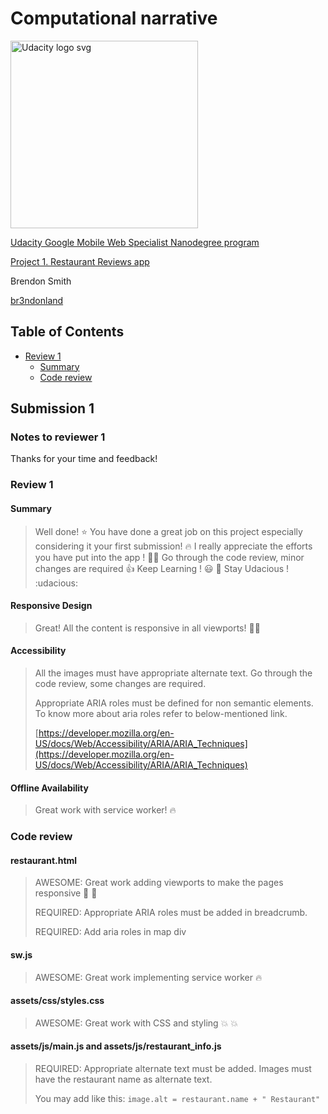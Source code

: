 # Computational narrative

<a href="https://www.udacity.com/">
  <img src="https://s3-us-west-1.amazonaws.com/udacity-content/rebrand/svg/logo.min.svg" width="300" alt="Udacity logo svg">
</a>

[Udacity Google Mobile Web Specialist Nanodegree program](https://www.udacity.com/course/mobile-web-specialist-nanodegree--nd024)

[Project 1. Restaurant Reviews app](https://github.com/br3ndonland/udacity-google-mws)

Brendon Smith

[br3ndonland](https://github.com/br3ndonland)

## Table of Contents <!-- omit in toc -->

- [Review 1](#review-1)
  - [Summary](#summary)
  - [Code review](#code-review)

## Submission 1

### Notes to reviewer 1

Thanks for your time and feedback!

### Review 1

#### Summary

> Well done! :star: You have done a great job on this project especially considering it your first submission! :fire: I really appreciate the efforts you have put into the app ! :clap::clap:
> Go through the code review, minor changes are required :+1:
> Keep Learning ! :smiley: :bell:
> Stay Udacious ! :udacious:

#### Responsive Design

> Great! All the content is responsive in all viewports! :clap::clap:

#### Accessibility

> All the images must have appropriate alternate text. Go through the code review, some changes are required.
>
> Appropriate ARIA roles must be defined for non semantic elements. To know more about aria roles refer to below-mentioned link.
>
> [https://developer.mozilla.org/en-US/docs/Web/Accessibility/ARIA/ARIA_Techniques](https://developer.mozilla.org/en-US/docs/Web/Accessibility/ARIA/ARIA_Techniques)

#### Offline Availability

> Great work with service worker! :fire:

### Code review

#### restaurant.html

> AWESOME: Great work adding viewports to make the pages responsive :clap: :clap:
>
> REQUIRED: Appropriate ARIA roles must be added in breadcrumb.
>
> REQUIRED: Add aria roles in map div

#### sw.js

> AWESOME: Great work implementing service worker :fire:

#### assets/css/styles.css

> AWESOME: Great work with CSS and styling :boom: :boom:

#### assets/js/main.js and assets/js/restaurant_info.js

> REQUIRED: Appropriate alternate text must be added. Images must have the restaurant name as alternate text.
>
> You may add like this: `image.alt = restaurant.name + " Restaurant"`
